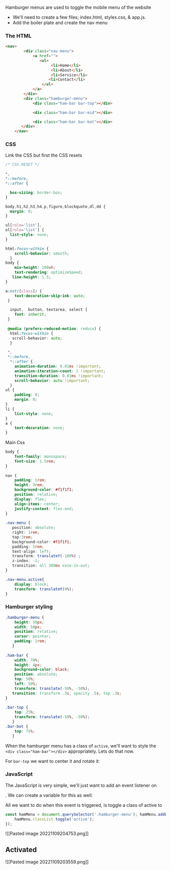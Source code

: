 Hamburger menus are used to toggle the mobile menu of the website

- We'll need to create a few files; index.html, styles.css, & app.js.
- Add the boiler plate and create the nav menu

### The HTML
```html
<nav>
        <div class="nav-menu">
            <a href="">
               <ul>
                    <li>Home</li>
                    <li>About</li>
                    <li>Service</li>
                   <li>Contact</li>
                </ul>
            </a>
        </div>
        <div class="hamburger-menu">
            <div class="ham-bar bar-top"></div>

            <div class="ham-bar bar-mid"></div>

            <div class="ham-bar bar-bot"></div>
       </div>
    </nav>
```

### CSS
Link the CSS
but first the CSS resets

```css
/* CSS RESET */

*,
*::before,
*::after {

  box-sizing: border-box;
}

body,h1,h2,h3,h4,p,figure,blockquote,dl,dd {
  margin: 0;
}

ul[role='list'],
ol[role='list'] {
  list-style: none;
}

html:focus-within {
    scroll-behavior: smooth;
  }  
body {
    min-height: 100vh;
    text-rendering: optimizeSpeed;
   line-height: 1.5;
}

a:not([class]) {
    text-decoration-skip-ink: auto;
 }

  input,  button, textarea, select {
    font: inherit;
 }
  
 @media (prefers-reduced-motion: reduce) {
  html:focus-within {
   scroll-behavior: auto;
  }

 *,
 *::before,
  *::after {
    animation-duration: 0.01ms !important;
    animation-iteration-count: 1 !important;
    transition-duration: 0.01ms !important;
    scroll-behavior: auto !important;
  } 
ul {
    padding: 0;
    margin: 0;
}  
li {
    list-style: none;
}  
a {
    text-decoration: none;
}
```

Main Css

```css
body {
    font-family: monospace;
    font-size: 1.5rem;
}
  
nav {
    padding: 1rem;
    height: 3rem;
    background-color: #f1f1f1;
    position: relative;
    display: flex;
    align-items: center;
    justify-content: flex-end;
}
  
.nav-menu {
   position: absolute;
   right: 1rem;
   top:3rem;
   background-color: #f1f1f1;
   padding: 1rem;
   text-align: left;
   transform: translateY(-100%) ;
   z-index: -1;	 
   transition: all 300ms ease-in-out;
}

.nav-menu.active{
    display: block;
    transform: translateY(0%);
}
```

### Hamburger styling

```css
.hamburger-menu {
    height: 50px;
    width: 50px;
    position: relative;
    cursor: pointer;
    padding: 1rem;
   }
  
.ham-bar {
    width: 70%;
    height: 4px;
    background-color: black;
    position: absolute;
    top: 50%;
    left: 50%;
    transform: translate(-50%, -50%);
   transition: transform .3s, opacity .5s, top .3s;
}
  
.bar-top {
    top: 25%;
    transform: translate(-50%, -50%);
   }  
.bar-bot {
    top: 75%;
   }
```

When the hamburger menu has a class of `active`, we'll want to style the `<div class="ham-bar"></div>` appropriately. Lets do that now.

For `bar-top` we want to center it and rotate it:

### JavaScript
The JavaScript is very simple, we'll just want to add an event listener on <div class="hamburger-menu"></div>. We can create a variable for this as well:

All we want to do when this event is triggered, is toggle a class of active to <div class="hamburger-menu"></div>

```js
const hamMenu = document.querySelector('.hamburger-menu'); hamMenu.addEventListener('click', () => { 
	hamMenu.classList.toggle('active');
});
```


![[Pasted image 20221109204753.png]]

## Activated

![[Pasted image 20221109203559.png]]